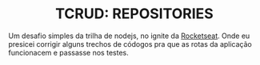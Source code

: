 <h1 align="center"> TCRUD: REPOSITORIES </h1>

Um desafio simples da trilha de nodejs, no ignite da [Rocketseat](https://www.rocketseat.com.br/). Onde eu presicei corrigir alguns trechos de códogos pra que as rotas da aplicação funcionacem e passasse nos testes.
